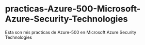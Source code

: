 # practicas-Azure-500-Microsoft-Azure-Security-Technologies
Esta son mis practicas de Azure-500 en Microsoft Azure Security Technologies
